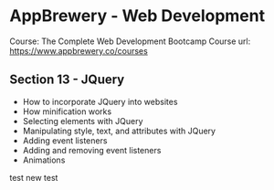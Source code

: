 # AppBrewery - Web Development

Course: The Complete Web Development Bootcamp
Course url: https://www.appbrewery.co/courses

## Section 13 - JQuery

- How to incorporate JQuery into websites
- How minification works
- Selecting elements with JQuery
- Manipulating style, text, and attributes with JQuery
- Adding event listeners
- Adding and removing event listeners
- Animations

test
new test
